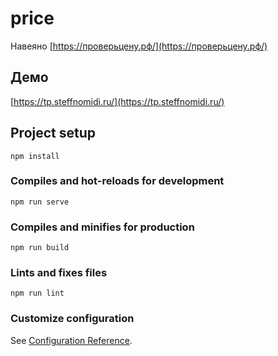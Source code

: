 # price
Навеяно [https://проверьцену.рф/](https://проверьцену.рф/)
## Демо
[https://tp.steffnomidi.ru/](https://tp.steffnomidi.ru/)
## Project setup
```
npm install
```

### Compiles and hot-reloads for development
```
npm run serve
```

### Compiles and minifies for production
```
npm run build
```

### Lints and fixes files
```
npm run lint
```

### Customize configuration
See [Configuration Reference](https://cli.vuejs.org/config/).
